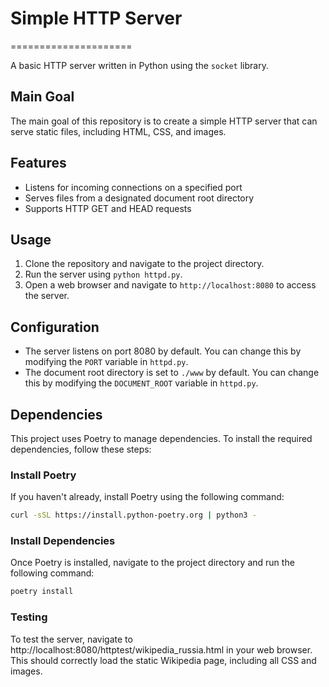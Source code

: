 # Simple HTTP Server
=====================

A basic HTTP server written in Python using the `socket` library.

## Main Goal

The main goal of this repository is to create a simple HTTP server that can serve static files, including HTML, CSS, and images.

## Features

* Listens for incoming connections on a specified port
* Serves files from a designated document root directory
* Supports HTTP GET and HEAD requests

## Usage

1. Clone the repository and navigate to the project directory.
2. Run the server using `python httpd.py`.
3. Open a web browser and navigate to `http://localhost:8080` to access the server.

## Configuration

* The server listens on port 8080 by default. You can change this by modifying the `PORT` variable in `httpd.py`.
* The document root directory is set to `./www` by default. You can change this by modifying the `DOCUMENT_ROOT` variable in `httpd.py`.

## Dependencies

This project uses Poetry to manage dependencies. To install the required dependencies, follow these steps:

### Install Poetry

If you haven't already, install Poetry using the following command:
```bash
curl -sSL https://install.python-poetry.org | python3 -
```

### Install Dependencies

Once Poetry is installed, navigate to the project directory and run the following command:
```bash
poetry install
```

### Testing
To test the server, navigate to http://localhost:8080/httptest/wikipedia_russia.html in your web browser. 
This should correctly load the static Wikipedia page, including all CSS and images.